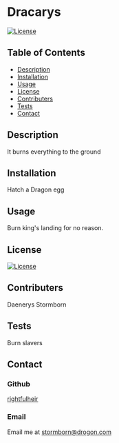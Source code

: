 
  # Dracarys 

  [![License](https://img.shields.io/badge/License-MIT-blue.svg)](https://opensource.org/licenses/MIT)
  
  ## Table of Contents
  - [Description](#Description)
  - [Installation](#Installation)
  - [Usage](#Usage)
  - [License](#License)
  - [Contributers](#Contributers)
  - [Tests](#Tests)
  - [Contact](#Contact)

  ## Description
  It burns everything to the ground 

  ## Installation
  Hatch a Dragon egg

  ## Usage
  Burn king's landing for no reason.

  ## License
  [![License](https://img.shields.io/badge/License-MIT-blue.svg)](https://opensource.org/licenses/MIT)

  ## Contributers
  Daenerys Stormborn

  ## Tests
  Burn slavers
  
  ## Contact
  ### Github
  [rightfulheir](https://github.com/rightfulheir)
 
  ### Email
  Email me at stormborn@drogon.com
